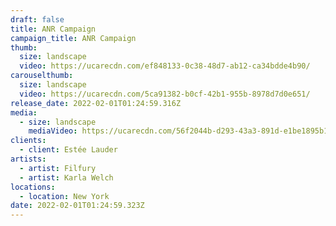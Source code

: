 ```yaml
---
draft: false
title: ANR Campaign
campaign_title: ANR Campaign
thumb:
  size: landscape
  video: https://ucarecdn.com/ef848133-0c38-48d7-ab12-ca34bdde4b90/
carouselthumb:
  size: landscape
  video: https://ucarecdn.com/5ca91382-b0cf-42b1-955b-8978d7d0e651/
release_date: 2022-02-01T01:24:59.316Z
media:
  - size: landscape
    mediaVideo: https://ucarecdn.com/56f2044b-d293-43a3-891d-e1be1895b127/
clients:
  - client: Estée Lauder
artists:
  - artist: Filfury
  - artist: Karla Welch
locations:
  - location: New York
date: 2022-02-01T01:24:59.323Z
---
```

